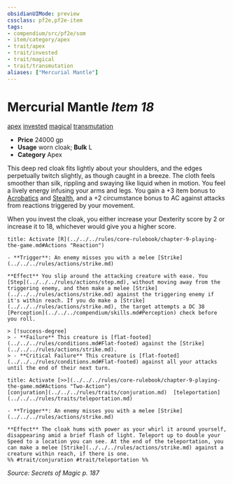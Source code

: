 ```yaml
---
obsidianUIMode: preview
cssclass: pf2e,pf2e-item
tags:
- compendium/src/pf2e/som
- item/category/apex
- trait/apex
- trait/invested
- trait/magical
- trait/transmutation
aliases: ["Mercurial Mantle"]
---
```

# Mercurial Mantle *Item 18*  
[apex](../../../Rules/traits/apex.md)  [invested](../../../Rules/traits/invested.md)  [magical](../../../Rules/traits/magical.md)  [transmutation](../../../Rules/traits/transmutation.md)  

- **Price** 24000 gp
- **Usage** worn cloak; **Bulk** L
- **Category** Apex

This deep red cloak fits lightly about your shoulders, and the edges perpetually twitch slightly, as though caught in a breeze. The cloth feels smoother than silk, rippling and swaying like liquid when in motion. You feel a lively energy infusing your arms and legs. You gain a +3 item bonus to [Acrobatics](../../skills.md#Acrobatics) and [Stealth](../../skills.md#Stealth), and a +2 circumstance bonus to AC against attacks from reactions triggered by your movement.

When you invest the cloak, you either increase your Dexterity score by 2 or increase it to 18, whichever would give you a higher score.

```ad-embed-ability
title: Activate [R](../../../rules/core-rulebook/chapter-9-playing-the-game.md#Actions "Reaction")

- **Trigger**: An enemy misses you with a melee [Strike](../../../rules/actions/strike.md)

**Effect** You slip around the attacking creature with ease. You [Step](../../../rules/actions/step.md), without moving away from the triggering enemy, and then make a melee [Strike](../../../rules/actions/strike.md) against the triggering enemy if it's within reach. If you do make a [Strike](../../../rules/actions/strike.md), the target attempts a DC 38 [Perception](../../../compendium/skills.md#Perception) check before you roll.

> [!success-degree] 
> - **Failure** This creature is [flat-footed](../../../rules/conditions.md#Flat-footed) against the [Strike](../../../rules/actions/strike.md).
> - **Critical Failure** This creature is [flat-footed](../../../rules/conditions.md#Flat-footed) against all your attacks until the end of their next turn.
```

```ad-embed-ability
title: Activate [>>](../../../rules/core-rulebook/chapter-9-playing-the-game.md#Actions "Two-Action")
[conjuration](../../../rules/traits/conjuration.md)  [teleportation](../../../rules/traits/teleportation.md)  

- **Trigger**: An enemy misses you with a melee [Strike](../../../rules/actions/strike.md)

**Effect** The cloak hums with power as your whirl it around yourself, disappearing amid a brief flash of light. Teleport up to double your Speed to a location you can see. At the end of the teleportation, you can make a melee [Strike](../../../rules/actions/strike.md) against a creature within reach, if there is one.  
%% #trait/conjuration #trait/teleportation %%
```

*Source: Secrets of Magic p. 187*
